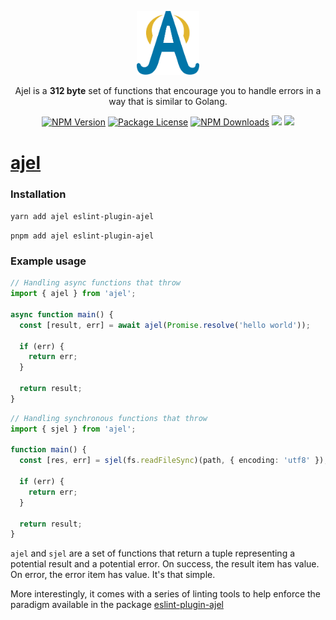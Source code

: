 <p align="center"><a href="https://github.com/Handfish/ajel" target="_blank"><img src="https://raw.githubusercontent.com/Handfish/ajel/main/apps/docs/public/ajel2.svg" width="100" alt="Laravel Logo"></a></p>

<p align="center">Ajel is a <b>312 byte</b> set of functions that encourage you to handle errors in a way that is similar to Golang.</p>

<p align="center">
<a href="https://www.npmjs.com/ajel" target="_blank"><img src="https://img.shields.io/npm/v/ajel.svg" alt="NPM Version" /></a>
<a href="https://www.npmjs.com/ajel" target="_blank"><img src="https://img.shields.io/npm/l/ajel.svg" alt="Package License" /></a>
<a href="https://www.npmjs.com/ajel" target="_blank"><img src="https://img.shields.io/npm/dt/ajel.svg" alt="NPM Downloads" /></a>
<a href="https://handfish.github.io/ajel" target="_blank"><img src="https://img.shields.io/badge/GitHub%20Pages-222222?style=for-the-badge&logo=GitHub%20Pages&logoColor=white" /></a>
<a href="https://github.com/Handfish/ajel" target="_blank"><img src="https://img.shields.io/badge/GitHub-100000?style=for-the-badge&logo=github&logoColor=white" /></a>
</p>



# [ajel](https://handfish.github.io/ajel)

### Installation

`yarn add ajel eslint-plugin-ajel`

`pnpm add ajel eslint-plugin-ajel`


### Example usage
```typescript
// Handling async functions that throw
import { ajel } from 'ajel';

async function main() {
  const [result, err] = await ajel(Promise.resolve('hello world'));

  if (err) {
    return err;
  }

  return result;
}
```

```typescript
// Handling synchronous functions that throw
import { sjel } from 'ajel';

function main() {
  const [res, err] = sjel(fs.readFileSync)(path, { encoding: 'utf8' });

  if (err) {
    return err;
  }

  return result;
}
```

`ajel` and `sjel` are a set of functions that return a tuple representing a potential result and a potential error.
On success, the result item has value. On error, the error item has value. It's that simple.

More interestingly, it comes with a series of linting tools to help enforce the paradigm available in the package [eslint-plugin-ajel](https://www.npmjs.com/package/eslint-plugin-ajel)
